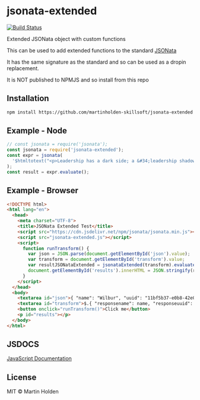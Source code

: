 # jsonata-extended
[![Build Status](https://travis-ci.org/martinholden-skillsoft/jsonata-extended.svg?branch=master)](https://travis-ci.org/martinholden-skillsoft/jsonata-extended)

Extended JSONata object with custom functions

This can be used to add extended functions to the standard [JSONata](https://www.npmjs.com/package/jsonata)

It has the same signature as the standard and so can be used as a dropin replacement.

It is NOT published to NPMJS and so install from this repo

## Installation

```bash
npm install https://github.com/martinholden-skillsoft/jsonata-extended
```

## Example - Node

```javascript
// const jsonata = require('jsonata');
const jsonata = require('jsonata-extended');
const expr = jsonata(
  '$htmltotext("<p>Leadership has a dark side; a &#34;leadership shadow&#34; that often creates an unknown; lurking fear.</p>")'
);
const result = expr.evaluate();
```

## Example - Browser

```html
<!DOCTYPE html>
<html lang="en">
  <head>
    <meta charset="UTF-8">
    <title>JSONata Extended Test</title>
    <script src="https://cdn.jsdelivr.net/npm/jsonata/jsonata.min.js"></script>
    <script src="jsonata-extended.js"></script>
    <script>
      function runTransform() {
        var json = JSON.parse(document.getElementById('json').value);
        var transform = document.getElementById('transform').value;
        var resultJSONataExtended = jsonataExtended(transform).evaluate(json);
        document.getElementById('results').innerHTML = JSON.stringify(resultJSONataExtended);
      }
    </script>
  </head>
  <body>
    <textarea id="json">{ "name": "Wilbur", "uuid": "11bf5b37-e0b8-42e0-8dcf-dc8c4aefc000" }</textarea>
    <textarea id="transform">$.{ "responsename": name, "responseuuid": uuid, "responseshortenUuid" : $shortenUuid ? $shortenUuid(uuid) : "function not defined"}</textarea>
    <button onclick="runTransform()">Click me</button>
    <p id="results"></p>
  </body>
</html>
```

## JSDOCS

[JavaScript Documentation](https://martinholden-skillsoft.github.io/jsonata-extended/doc/)

## License

MIT © Martin Holden

